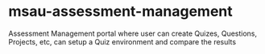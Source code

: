 # msau-assessment-management
Assessment Management portal where user can create Quizes, Questions, Projects, etc, can setup a Quiz environment and compare the results
